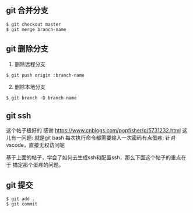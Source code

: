 git 合并分支
-------------
```
$ git checkout master
$ git merge branch-name
```

git 删除分支
------------
1. 删除远程分支
```
$ git push origin :branch-name
```
2. 删除本地分支
```
$ git branch -D branch-name
```
git ssh
-----------
这个帖子极好的 感谢 https://www.cnblogs.com/popfisher/p/5731232.html
这儿有一问题:
就是git bash 每次执行命令都需要输入一次密码有点蛋疼;
针对vscode，直接无权访问呢

基于上面的帖子，学会了如何去生成ssh和配置ssh，那么下面这个帖子的重点在于 搞定那个蛋疼的问题。


git 提交
-----------
```
$ git add .
$ git commit
```

